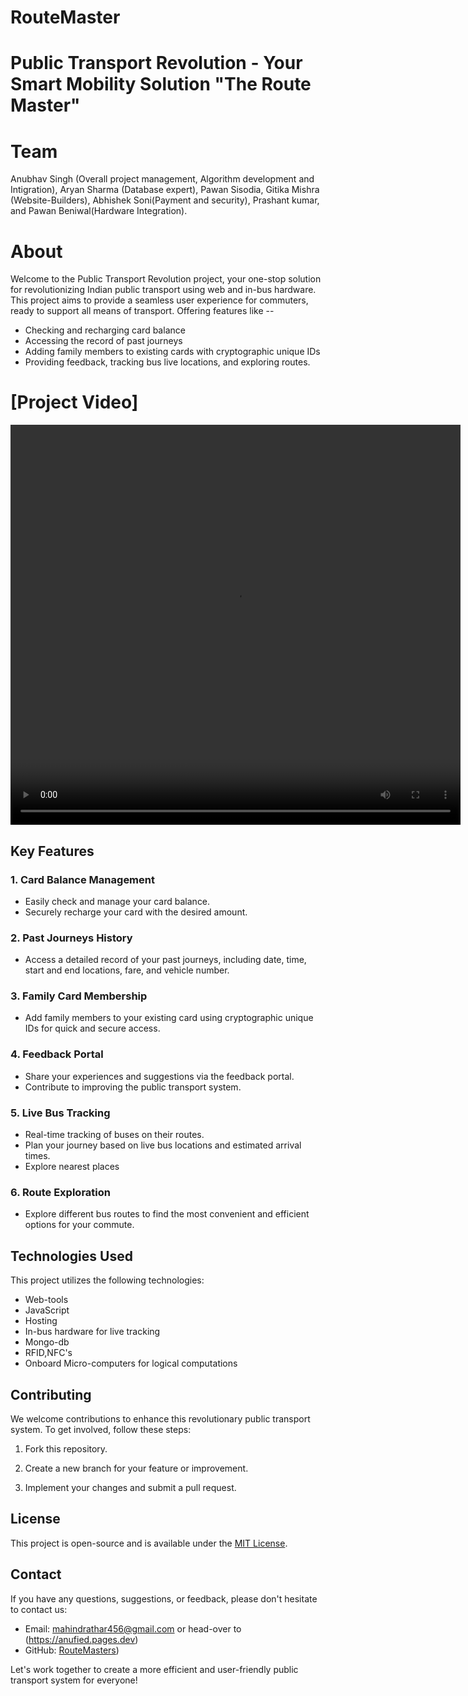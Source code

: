 # RouteMaster
# Public Transport Revolution - Your Smart Mobility Solution "The Route Master"
# Team
Anubhav Singh (Overall project management, Algorithm development and Intigration), Aryan Sharma (Database expert), Pawan Sisodia, Gitika Mishra (Website-Builders), Abhishek Soni(Payment and security), Prashant kumar, and Pawan Beniwal(Hardware Integration).

# About
Welcome to the Public Transport Revolution project, your one-stop solution for revolutionizing  Indian public transport using web and in-bus hardware. This project aims to provide a seamless user experience for commuters,
ready to support all means of transport. Offering features like --
- Checking and recharging card balance
- Accessing the record of past journeys
- Adding family members to existing cards with cryptographic unique IDs
- Providing feedback, tracking bus live locations, and exploring routes.
# [Project Video]
<video width="720" height="640" controls>
  <source src="https://www.youtube.com/watch?v=Mpoj-ktML88" type="video/mp4">
  Your browser does not support the video tag.
</video>

## Key Features

### 1. Card Balance Management

- Easily check and manage your card balance.
- Securely recharge your card with the desired amount.

### 2. Past Journeys History

- Access a detailed record of your past journeys, including date, time, start and end locations, fare, and vehicle number.

### 3. Family Card Membership

- Add family members to your existing card using cryptographic unique IDs for quick and secure access.

### 4. Feedback Portal

- Share your experiences and suggestions via the feedback portal.
- Contribute to improving the public transport system.

### 5. Live Bus Tracking

- Real-time tracking of buses on their routes.
- Plan your journey based on live bus locations and estimated arrival times.
- Explore nearest places
  

### 6. Route Exploration

- Explore different bus routes to find the most convenient and efficient options for your commute.

## Technologies Used

This project utilizes the following technologies:

- Web-tools
- JavaScript
- Hosting
- In-bus hardware for live tracking
- Mongo-db
- RFID,NFC's
- Onboard Micro-computers for logical computations
  

## Contributing

We welcome contributions to enhance this revolutionary public transport system. To get involved, follow these steps:

1. Fork this repository.

2. Create a new branch for your feature or improvement.

3. Implement your changes and submit a pull request.

## License

This project is open-source and is available under the [MIT License](LICENSE).

## Contact

If you have any questions, suggestions, or feedback, please don't hesitate to contact us:

- Email: mahindrathar456@gmail.com or head-over to (https://anufied.pages.dev)
- GitHub: [RouteMasters](https://github.com/anu-sin-theta/RouteMaster/))

Let's work together to create a more efficient and user-friendly public transport system for everyone!
